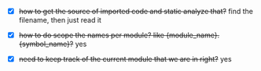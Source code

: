 - [x] ~~how to get the source of imported code and static analyze that?~~ find the filename, then just read it
- [x] ~~how to do scope the names per module? like {module_name}.{symbol_name}?~~ yes 
- [x] ~~need to keep track of the current module that we are in right?~~ yes

